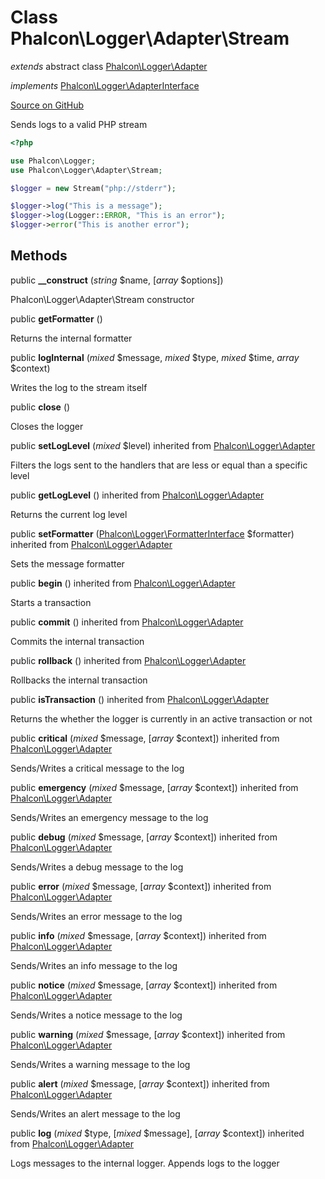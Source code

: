 # Class **Phalcon\\Logger\\Adapter\\Stream**

*extends* abstract class [Phalcon\Logger\Adapter](/[[language]]/[[version]]/api/Phalcon_Logger_Adapter)

*implements* [Phalcon\Logger\AdapterInterface](/[[language]]/[[version]]/api/Phalcon_Logger_AdapterInterface)

<a href="https://github.com/phalcon/cphalcon/blob/master/phalcon/logger/adapter/stream.zep" class="btn btn-default btn-sm">Source on GitHub</a>

Sends logs to a valid PHP stream

```php
<?php

use Phalcon\Logger;
use Phalcon\Logger\Adapter\Stream;

$logger = new Stream("php://stderr");

$logger->log("This is a message");
$logger->log(Logger::ERROR, "This is an error");
$logger->error("This is another error");

```


## Methods
public  **__construct** (*string* $name, [*array* $options])

Phalcon\\Logger\\Adapter\\Stream constructor



public  **getFormatter** ()

Returns the internal formatter



public  **logInternal** (*mixed* $message, *mixed* $type, *mixed* $time, *array* $context)

Writes the log to the stream itself



public  **close** ()

Closes the logger



public  **setLogLevel** (*mixed* $level) inherited from [Phalcon\Logger\Adapter](/[[language]]/[[version]]/api/Phalcon_Logger_Adapter)

Filters the logs sent to the handlers that are less or equal than a specific level



public  **getLogLevel** () inherited from [Phalcon\Logger\Adapter](/[[language]]/[[version]]/api/Phalcon_Logger_Adapter)

Returns the current log level



public  **setFormatter** ([Phalcon\Logger\FormatterInterface](/[[language]]/[[version]]/api/Phalcon_Logger_FormatterInterface) $formatter) inherited from [Phalcon\Logger\Adapter](/[[language]]/[[version]]/api/Phalcon_Logger_Adapter)

Sets the message formatter



public  **begin** () inherited from [Phalcon\Logger\Adapter](/[[language]]/[[version]]/api/Phalcon_Logger_Adapter)

Starts a transaction



public  **commit** () inherited from [Phalcon\Logger\Adapter](/[[language]]/[[version]]/api/Phalcon_Logger_Adapter)

Commits the internal transaction



public  **rollback** () inherited from [Phalcon\Logger\Adapter](/[[language]]/[[version]]/api/Phalcon_Logger_Adapter)

Rollbacks the internal transaction



public  **isTransaction** () inherited from [Phalcon\Logger\Adapter](/[[language]]/[[version]]/api/Phalcon_Logger_Adapter)

Returns the whether the logger is currently in an active transaction or not



public  **critical** (*mixed* $message, [*array* $context]) inherited from [Phalcon\Logger\Adapter](/[[language]]/[[version]]/api/Phalcon_Logger_Adapter)

Sends/Writes a critical message to the log



public  **emergency** (*mixed* $message, [*array* $context]) inherited from [Phalcon\Logger\Adapter](/[[language]]/[[version]]/api/Phalcon_Logger_Adapter)

Sends/Writes an emergency message to the log



public  **debug** (*mixed* $message, [*array* $context]) inherited from [Phalcon\Logger\Adapter](/[[language]]/[[version]]/api/Phalcon_Logger_Adapter)

Sends/Writes a debug message to the log



public  **error** (*mixed* $message, [*array* $context]) inherited from [Phalcon\Logger\Adapter](/[[language]]/[[version]]/api/Phalcon_Logger_Adapter)

Sends/Writes an error message to the log



public  **info** (*mixed* $message, [*array* $context]) inherited from [Phalcon\Logger\Adapter](/[[language]]/[[version]]/api/Phalcon_Logger_Adapter)

Sends/Writes an info message to the log



public  **notice** (*mixed* $message, [*array* $context]) inherited from [Phalcon\Logger\Adapter](/[[language]]/[[version]]/api/Phalcon_Logger_Adapter)

Sends/Writes a notice message to the log



public  **warning** (*mixed* $message, [*array* $context]) inherited from [Phalcon\Logger\Adapter](/[[language]]/[[version]]/api/Phalcon_Logger_Adapter)

Sends/Writes a warning message to the log



public  **alert** (*mixed* $message, [*array* $context]) inherited from [Phalcon\Logger\Adapter](/[[language]]/[[version]]/api/Phalcon_Logger_Adapter)

Sends/Writes an alert message to the log



public  **log** (*mixed* $type, [*mixed* $message], [*array* $context]) inherited from [Phalcon\Logger\Adapter](/[[language]]/[[version]]/api/Phalcon_Logger_Adapter)

Logs messages to the internal logger. Appends logs to the logger



